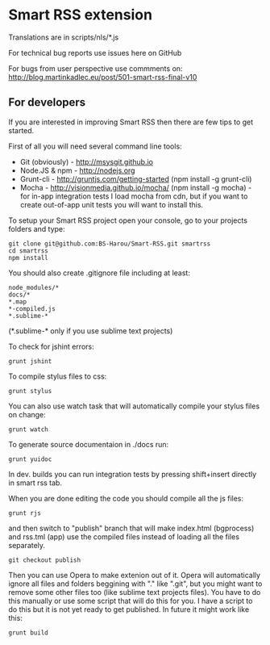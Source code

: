 # Smart RSS extension

Translations are in scripts/nls/*.js

For technical bug reports use issues here on GitHub

For bugs from user perspective use commments on:
http://blog.martinkadlec.eu/post/501-smart-rss-final-v10

## For developers

If you are interested in improving Smart RSS then there are few tips to get started. 

First of all you will need several command line tools:

- Git (obviously) - http://msysgit.github.io
- Node.JS & npm - http://nodejs.org
- Grunt-cli - http://gruntjs.com/getting-started (npm install -g grunt-cli)
- Mocha - http://visionmedia.github.io/mocha/ (npm install -g mocha) - for in-app integration tests I load mocha from cdn, but if you want to create out-of-app unit tests you will want to install this.

To setup your Smart RSS project open your console, go to your projects folders and type:
```
git clone git@github.com:BS-Harou/Smart-RSS.git smartrss
cd smartrss
npm install
```

You should also create .gitignore file including at least:
```
node_modules/*
docs/*
*.map
*-compiled.js
*.sublime-*
```
(\*.sublime-\* only if you use sublime text projects)

To check for jshint errors:
```
grunt jshint
```

To compile stylus files to css:
```
grunt stylus
```

You can also use watch task that will automatically compile your stylus files on change:
```
grunt watch
```

To generate source documentaion in ./docs run:
```
grunt yuidoc
```

In dev. builds you can run integration tests by pressing shift+insert directly in smart rss tab.

When you are done editing the code you should compile all the js files:
```
grunt rjs
```


and then switch to "publish" branch that will make index.html (bgprocess) and rss.tml (app) use the compiled files instead of loading all the files separately.
```
git checkout publish
```

Then you can use Opera to make extenion out of it. Opera will automatically ignore all files and folders beggining with "." like ".git", but you might want to remove some other files too (like sublime text projects files). You have to do this manually or use some script that will do this for you. I have a script to do this but it is not yet ready to get published. In future it might work like this:

```
grunt build
```